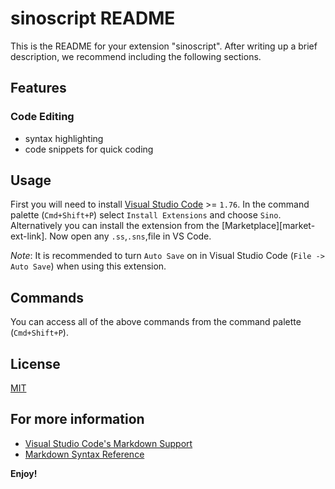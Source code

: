 # sinoscript README

This is the README for your extension "sinoscript". After writing up a brief description, we recommend including the following sections.

<!-- ## Preview

![First demo screenshot](./images/demo.png) -->

## Features

### Code Editing

- syntax highlighting
- code snippets for quick coding

## Usage

First you will need to install [Visual Studio Code][vs-code] >= `1.76`.
In the command palette (`Cmd+Shift+P`) select `Install Extensions` and choose `Sino`.
Alternatively you can install the extension from the [Marketplace][market-ext-link].
Now open any `.ss`,`.sns`,file in VS Code.

_Note_: It is recommended to turn `Auto Save` on
    in Visual Studio Code (`File -> Auto Save`) when using this extension.

## Commands

<!-- - `V: Run current file`
- `V: Format current file`
- `V: Build an optimized executable from current file`
- `V: Show V version`
- `V: Update VLS`
- `V: Restart VLS` -->

You can access all of the above commands from the command palette (`Cmd+Shift+P`).

## License

[MIT](./LICENSE)

<!-- Links -->
[vs-code]: https://code.visualstudio.com/
<!-- [market-ext-link]: https://marketplace.visualstudio.com/items?itemName=vlanguage.vscode-sino -->

## For more information

* [Visual Studio Code's Markdown Support](http://code.visualstudio.com/docs/languages/markdown)
* [Markdown Syntax Reference](https://help.github.com/articles/markdown-basics/)

**Enjoy!**
